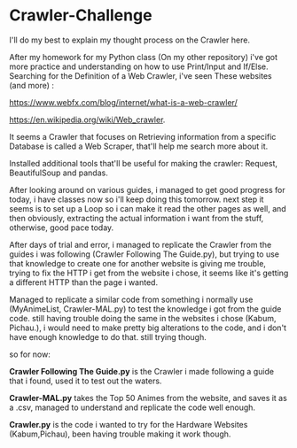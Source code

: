 # Crawler-Challenge
I'll do my best to explain my thought process on the Crawler here.

After my homework for my Python class (On my other repository) i've got more practice and understanding on how to use Print/Input and If/Else.
Searching for the Definition of a Web Crawler, i've seen These websites (and more) :

https://www.webfx.com/blog/internet/what-is-a-web-crawler/

https://en.wikipedia.org/wiki/Web_crawler.

It seems a Crawler that focuses on Retrieving information from a specific Database is called a Web Scraper, that'll help me search more about it.

Installed additional tools that'll be useful for making the crawler: Request, BeautifulSoup and pandas.

After looking around on various guides, i managed to get good progress for today, i have classes now so i'll keep doing this tomorrow.
next step it seems is to set up a Loop so i can make it read the other pages as well, and then obviously, extracting the actual information i want from the stuff,
otherwise, good pace today.

After days of trial and error, i managed to replicate the Crawler from the guides i was following (Crawler Following The Guide.py), but trying to use that knowledge to create one for another website 
is giving me trouble, trying to fix the HTTP i get from the website i chose, it seems like it's getting a different HTTP than the page i wanted.

Managed to replicate a similar code from something i normally use (MyAnimeList, Crawler-MAL.py) to test the knowledge i got from the guide code. 
still having trouble doing the same in the websites i chose (Kabum, Pichau.), i would need to make pretty big alterations to the code, and i don't have enough 
knowledge to do that. still trying though.

so for now:

**Crawler Following The Guide.py** is the Crawler i made following a guide that i found, used it to test out the waters.

**Crawler-MAL.py** takes the Top 50 Animes from the website, and saves it as a .csv, managed to understand and replicate the code well enough.

**Crawler.py** is the code i wanted to try for the Hardware Websites (Kabum,Pichau), been having trouble making it work though.
